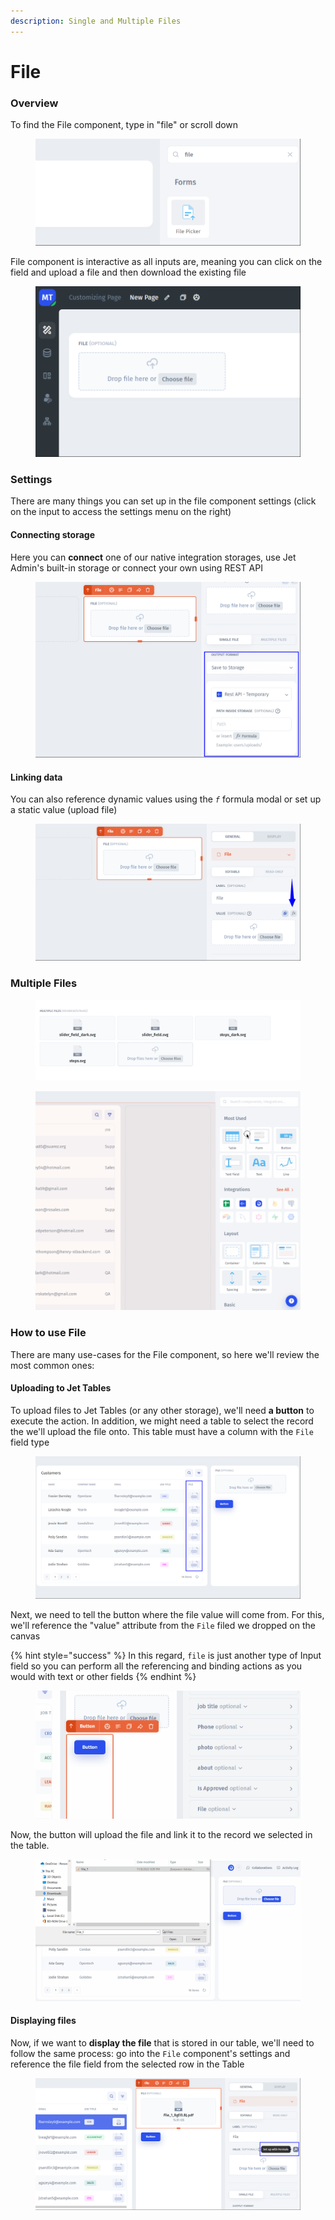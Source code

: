 ```yaml
---
description: Single and Multiple Files
---
```


# File

### Overview

To find the File component, type in "file" or scroll down

<figure><img src="../../../.gitbook/assets/image (6) (1) (2).png" alt=""><figcaption></figcaption></figure>

File component is interactive as all inputs are, meaning you can click on the field and upload a file and then download the existing file

<figure><img src="../../../.gitbook/assets/image (8) (1).png" alt=""><figcaption></figcaption></figure>

###

### Settings

There are many things you can set up in the file component settings (click on the input to access the settings menu on the right)

#### Connecting storage

Here you can **connect** one of our native integration storages, use Jet Admin's built-in storage or connect your own using REST API

<figure><img src="../../../.gitbook/assets/image (5) (2).png" alt=""><figcaption></figcaption></figure>

#### Linking data

You can also reference dynamic values using the _`f`_ formula modal or set up a static value (upload file)&#x20;

<figure><img src="../../../.gitbook/assets/image (7) (2).png" alt=""><figcaption></figcaption></figure>

### Multiple Files

<figure><img src="../../../.gitbook/assets/image (1) (2) (1).png" alt=""><figcaption></figcaption></figure>

<figure><img src="../../../.gitbook/assets/multiplefiles.gif" alt=""><figcaption></figcaption></figure>

### How to use File

There are many use-cases for the File component, so here we'll review the most common ones:

#### Uploading to Jet Tables

To upload files to Jet Tables (or any other storage), we'll need **a button** to execute the action. In addition, we might need a table to select the record the we'll upload the file onto. This table must have a column with the `File` field type

<figure><img src="../../../.gitbook/assets/image (4) (2) (2).png" alt=""><figcaption></figcaption></figure>

Next, we need to tell the button where the file value will come from. For this, we'll reference the "value" attribute from the `File` filed we dropped on the canvas

{% hint style="success" %}
In this regard, `file` is just another type of Input field so you can perform all the referencing and binding actions as you would with text or other fields
{% endhint %}

<figure><img src="../../../.gitbook/assets/SRzgxdr.gif" alt=""><figcaption></figcaption></figure>

Now, the button will upload the file and link it to the record we selected in the table.

<figure><img src="../../../.gitbook/assets/xcfjgvuh.gif" alt=""><figcaption></figcaption></figure>

#### Displaying files

Now, if we want to **display the file** that is stored in our table, we'll need to follow the same process: go into the `File` component's settings and reference the file field from the selected row in the Table

<figure><img src="../../../.gitbook/assets/image (9) (1) (2).png" alt=""><figcaption></figcaption></figure>

